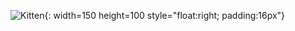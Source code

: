 ![Kitten](https://raw.githubusercontent.com/razrabs-media/articles-test/main/1%20(7)/jjqoxswcr5qbvgi5bvbqds8r2dy.jpeg){: width=150 height=100 style="float:right; padding:16px"}
